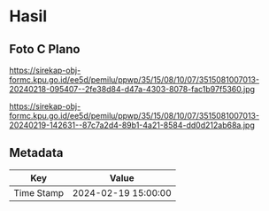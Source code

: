 # Hasil

## Foto C Plano

https://sirekap-obj-formc.kpu.go.id/ee5d/pemilu/ppwp/35/15/08/10/07/3515081007013-20240218-095407--2fe38d84-d47a-4303-8078-fac1b97f5360.jpg

https://sirekap-obj-formc.kpu.go.id/ee5d/pemilu/ppwp/35/15/08/10/07/3515081007013-20240219-142631--87c7a2d4-89b1-4a21-8584-dd0d212ab68a.jpg


## Metadata

| Key        | Value               |
| ---------- | ------------------- |
| Time Stamp | 2024-02-19 15:00:00 |



